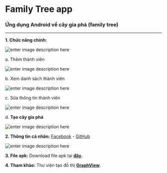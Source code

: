 # Family Tree app

### Ứng dụng Android về cây gia phả (family tree)

---

**1.   Chức năng chính:**

![enter image description here](https://i.imgur.com/y75TO5E.png)

a.   Thêm thành viên

![enter image description here](https://i.imgur.com/7ALxADl.png)

b.   Xem danh sách thành viên

![enter image description here](https://i.imgur.com/0WGVv0m.png)

c.   Sửa thông tin thành viên

![enter image description here](https://i.imgur.com/YMVg3bY.png)

d.   **Tạo cây gia phả**

![enter image description here](https://i.imgur.com/assKDVa.png)

**2. Thông tin cá nhân:**
[Facebook][1] - [GitHub][2]

![enter image description here](https://i.imgur.com/rQoN8dR.png)

**3. File apk:**
Download file apk tại [**đây**][3].

**4. Tham khảo:**
Thư viện tạo đồ thị [**GraphView**][4].

[1]: https://www.facebook.com/nguyenvietngoc.quang
[2]: https://github.com/nguyenvietngocquang
[3]: https://github.com/nguyenvietngocquang/Family-Tree/blob/master/app.apk
[4]: https://github.com/Team-Blox/GraphView